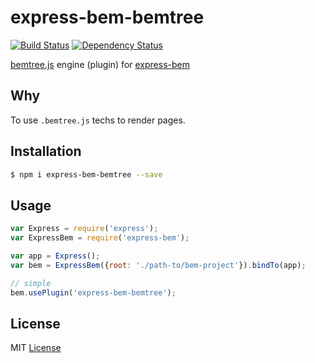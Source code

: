 
# express-bem-bemtree

[![Build Status](https://travis-ci.org/express-bem/bemtree.svg)](https://travis-ci.org/express-bem/bemtree)
 [![Dependency Status](https://david-dm.org/express-bem/bemtree.png)](https://david-dm.org/express-bem/bemtree)

[bemtree.js][] engine (plugin) for [express-bem][]

[bemtree.js]: https://github.com/bem/bem-core
[express-bem]: https://github.com/express-bem/express-bem

## Why

To use `.bemtree.js` techs to render pages.

## Installation

```sh
$ npm i express-bem-bemtree --save
```

## Usage

```js
var Express = require('express');
var ExpressBem = require('express-bem');

var app = Express();
var bem = ExpressBem({root: './path-to/bem-project'}).bindTo(app);

// simple
bem.usePlugin('express-bem-bemtree');
```

## License

MIT [License][]

[License]: https://github.com/express-bem/bemtree/blob/master/LICENSE
